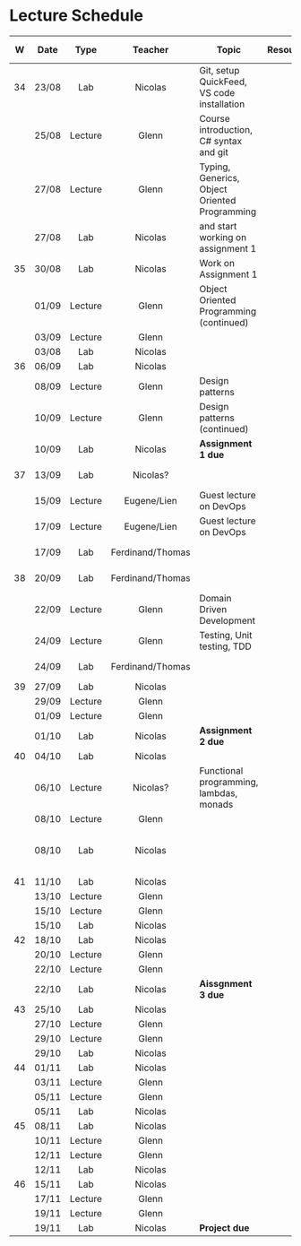 # Lecture Schedule
|   W   | Date  |  Type   |     Teacher      | Topic                                         | Resources |     Travels / Remarks     |
| :---: | :---: | :-----: | :--------------: | --------------------------------------------- | :-------: | :-----------------------: |
|  34   | 23/08 |   Lab   |     Nicolas      | Git, setup QuickFeed, VS code installation   |           |                           |
|       | 25/08 | Lecture |      Glenn       | Course introduction, C# syntax and git        |           |                           |
|       | 27/08 | Lecture |      Glenn       | Typing, Generics, Object Oriented Programming |           |                           |
|       | 27/08 |   Lab   |     Nicolas      | and start working on assignment 1             |           |                           |
|  35   | 30/08 |   Lab   |     Nicolas      | Work on Assignment 1                          |           |                           |
|       | 01/09 | Lecture |      Glenn       | Object Oriented Programming (continued)       |           |                           |
|       | 03/09 | Lecture |      Glenn       |                                               |           |                           |
|       | 03/08 |   Lab   |     Nicolas      |                                               |           |                           |
|  36   | 06/09 |   Lab   |     Nicolas      |                                               |           |                           |
|       | 08/09 | Lecture |      Glenn       | Design patterns                               |           |                           |
|       | 10/09 | Lecture |      Glenn       | Design patterns (continued)                   |           |                           |
|       | 10/09 |   Lab   |     Nicolas      | **Assignment 1 due**                          |           |                           |
|  37   | 13/09 |   Lab   |     Nicolas?     |                                               |           |       Nicolas away        |
|       | 15/09 | Lecture |   Eugene/Lien    | Guest lecture on DevOps                       |           |        Glenn away         |
|       | 17/09 | Lecture |   Eugene/Lien    | Guest lecture on DevOps                       |           |        Glenn away         |
|       | 17/09 |   Lab   | Ferdinand/Thomas |                                               |           |       Nicolas away        |
|  38   | 20/09 |   Lab   | Ferdinand/Thomas |                                               |           |       Nicolas away        |
|       | 22/09 | Lecture |      Glenn       | Domain Driven Development                     |           |                           |
|       | 24/09 | Lecture |      Glenn       | Testing, Unit testing, TDD                    |           |                           |
|       | 24/09 |   Lab   | Ferdinand/Thomas |                                               |           |       Nicolas away        |
|  39   | 27/09 |   Lab   |     Nicolas      |                                               |           |                           |
|       | 29/09 | Lecture |      Glenn       |                                               |           |                           |
|       | 01/09 | Lecture |      Glenn       |                                               |           |                           |
|       | 01/10 |   Lab   |     Nicolas      | **Assignment 2 due**                          |           |                           |
|  40   | 04/10 |   Lab   |     Nicolas      |                                               |           |                           |
|       | 06/10 | Lecture |     Nicolas?     | Functional programming, lambdas, monads       |           |                           |
|       | 08/10 | Lecture |      Glenn       |                                               |           |                           |
|       | 08/10 |   Lab   |     Nicolas      |                                               |           | Lab starts a little later |
|  41   | 11/10 |   Lab   |     Nicolas      |                                               |           |                           |
|       | 13/10 | Lecture |      Glenn       |                                               |           |                           |
|       | 15/10 | Lecture |      Glenn       |                                               |           |                           |
|       | 15/10 |   Lab   |     Nicolas      |                                               |           |                           |
|  42   | 18/10 |   Lab   |     Nicolas      |                                               |           |                           |
|       | 20/10 | Lecture |      Glenn       |                                               |           |                           |
|       | 22/10 | Lecture |      Glenn       |                                               |           |                           |
|       | 22/10 |   Lab   |     Nicolas      | **Aissgnment 3 due**                          |           |                           |
|  43   | 25/10 |   Lab   |     Nicolas      |                                               |           |                           |
|       | 27/10 | Lecture |      Glenn       |                                               |           |                           |
|       | 29/10 | Lecture |      Glenn       |                                               |           |                           |
|       | 29/10 |   Lab   |     Nicolas      |                                               |           |                           |
|  44   | 01/11 |   Lab   |     Nicolas      |                                               |           |                           |
|       | 03/11 | Lecture |      Glenn       |                                               |           |                           |
|       | 05/11 | Lecture |      Glenn       |                                               |           |                           |
|       | 05/11 |   Lab   |     Nicolas      |                                               |           |                           |
|  45   | 08/11 |   Lab   |     Nicolas      |                                               |           |                           |
|       | 10/11 | Lecture |      Glenn       |                                               |           |                           |
|       | 12/11 | Lecture |      Glenn       |                                               |           |                           |
|       | 12/11 |   Lab   |     Nicolas      |                                               |           |                           |
|  46   | 15/11 |   Lab   |     Nicolas      |                                               |           |                           |
|       | 17/11 | Lecture |      Glenn       |                                               |           |                           |
|       | 19/11 | Lecture |      Glenn       |                                               |           |                           |
|       | 19/11 |   Lab   |     Nicolas      | **Project due**                               |           |                           |
